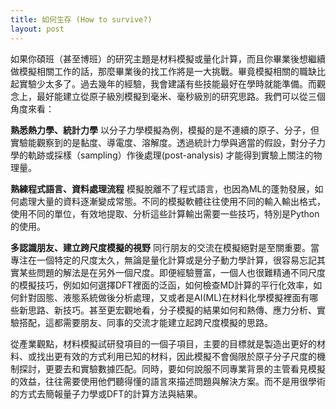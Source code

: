 ```yaml
---
title: 如何生存 (How to survive?) 
layout: post
---
```


如果你碩班（甚至博班）的研究主題是材料模擬或量化計算，而且你畢業後想繼續做模擬相關工作的話，那麼畢業後的找工作將是一大挑戰。畢竟模擬相關的職缺比起實驗少太多了。過去幾年的經驗，我會建議有些技能最好在學時就能準備。而觀念上，最好能建立從原子級別模擬到毫米、毫秒級別的研究思路。我們可以從三個角度來看：

**熟悉熱力學、統計力學**
以分子力學模擬為例，模擬的是不連續的原子、分子，但實驗能觀察到的是黏度、導電度、溶解度。透過統計力學與適當的假設，對分子力學的軌跡或採樣（sampling）作後處理(post-analysis) 才能得到實驗上關注的物理量。

**熟練程式語言、資料處理流程**
模擬脫離不了程式語言，也因為ML的蓬勃發展，如何處理大量的資料逐漸變成常態。不同的模擬軟體往往使用不同的輸入輸出格式，使用不同的單位，有效地提取、分析這些計算輸出需要一些技巧，特別是Python的使用。

**多認識朋友、建立跨尺度模擬的視野**
同行朋友的交流在模擬絕對是至關重要。當專注在一個特定的尺度太久，無論是量化計算或是分子動力學計算，很容易忘記其實某些問題的解法是在另外一個尺度。即便經驗豐富，一個人也很難精通不同尺度的模擬技巧，例如如何選擇DFT裡面的泛函，如何檢查MD計算的平行化效率，如何針對固態、液態系統做後分析處理，又或者是AI(ML)在材料化學模擬裡面有哪些新思路、新技巧。甚至更宏觀地看，分子模擬的結果如何和熱傳、應力分析、實驗搭配，這都需要朋友、同事的交流才能建立起跨尺度模擬的思路。

從產業觀點，材料模擬試研發項目的一個子項目，主要的目標就是製造出更好的材料、或找出更有效的方式利用已知的材料，因此模擬不會侷限於原子分子尺度的機制探討，更要去和實驗數據匹配。同時，要如何說服不同專業背景的主管看見模擬的效益，往往需要使用他們聽得懂的語言來描述問題與解決方案。而不是用很學術的方式去簡報量子力學或DFT的計算方法與結果。


